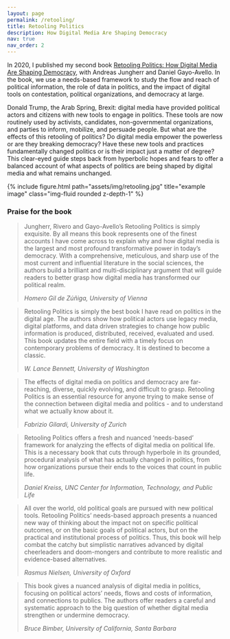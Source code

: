 ```yaml
---
layout: page
permalink: /retooling/
title: Retooling Politics
description: How Digital Media Are Shaping Democracy
nav: true
nav_order: 2
---
```


In 2020, I published my second book [Retooling Politics: How Digital
Media Are Shaping
Democracy](https://www.cambridge.org/us/academic/subjects/computer-science/computing-and-society/retooling-politics-how-digital-media-are-shaping-democracy),
with Andreas Jungherr and Daniel Gayo-Avello. In the book, we use a
needs-based framework to study the flow and reach of political
information, the role of data in politics, and the impact of digital
tools on contestation, political organizations, and democracy at
large.

<div class="row">
<div class="col-sm-8 mt-3 mt-md-0">

Donald Trump, the Arab Spring, Brexit: digital media have provided
political actors and citizens with new tools to engage in politics.
These tools are now routinely used by activists, candidates,
non-governmental organizations, and parties to inform, mobilize, and
persuade people. But what are the effects of this retooling of
politics? Do digital media empower the powerless or are they breaking
democracy? Have these new tools and practices fundamentally changed
politics or is their impact just a matter of degree? This clear-eyed
guide steps back from hyperbolic hopes and fears to offer a balanced
account of what aspects of politics are being shaped by digital media
and what remains unchanged.

</div>
<div class="col-sm-4 mt-3 mt-md-0">
{% include figure.html path="assets/img/retooling.jpg" title="example image" class="img-fluid rounded z-depth-1" %}
</div>
</div>

### Praise for the book

<div class="row"> 

<div class="col-sm-6 mt-3 mt-md-0">
<blockquote> <p>Jungherr, Rivero and Gayo-Avello’s Retooling Politics is
simply exquisite. By all means this book represents one of the finest
accounts I have come across to explain why and how digital media is
the largest and most profound transformative power in today’s
democracy. With a comprehensive, meticulous, and sharp use of the most
current and influential literature in the social sciences, the authors
build a brilliant and multi-disciplinary argument that will guide
readers to better grasp how digital media has transformed our
political realm. </p> <footer><em>Homero Gil de Zúñiga,
University of Vienna</em></footer> </blockquote>  
</div>

<div class="col-sm-6 mt-3 mt-md-0">
<blockquote> <p>Retooling Politics is simply the best book I have read on politics in
the digital age. The authors show how political actors use legacy
media, digital platforms, and data driven strategies to change how
public information is produced, distributed, received, evaluated and
used. This book updates the entire field with a timely focus on
contemporary problems of democracy. It is destined to become a
classic.  </p> <footer><em>W. Lance Bennett, University of Washington</em></footer> </blockquote>
</div>

</div>

<div class="row"> 

<div class="col-sm-6 mt-3 mt-md-0">
<blockquote> <p>The effects of digital media on politics and democracy are
far-reaching, diverse, quickly evolving, and difficult to grasp.
Retooling Politics is an essential resource for anyone trying to make
sense of the connection between digital media and politics - and to
understand what we actually know about it.  </p> <footer><em>Fabrizio Gilardi,
University of Zurich</em></footer> </blockquote>
</div>

<div class="col-sm-6 mt-3 mt-md-0"> <blockquote> <p> Retooling
Politics offers a fresh and nuanced ‘needs-based’ framework for
analyzing the effects of digital media on political life. This is a
necessary book that cuts through hyperbole in its grounded, procedural
analysis of what has actually changed in politics, from how
organizations pursue their ends to the voices that count in public
life. </p> <footer><em>Daniel Kreiss, UNC Center for Information,
Technology, and Public Life
</em></footer> </blockquote>
</div>

</div>

<div class="row"> 

<div class="col-sm-6 mt-3 mt-md-0"> <blockquote> <p> All over the
world, old political goals are pursued with new political tools.
Retooling Politics’ needs-based approach presents a nuanced new way of
thinking about the impact not on specific political outcomes, or on
the basic goals of political actors, but on the practical and
institutional process of politics. Thus, this book will help combat
the catchy but simplistic narratives advanced by digital cheerleaders
and doom-mongers and contribute to more realistic and evidence-based
alternatives. </p> <footer><em> Rasmus Nielsen, University of Oxford
</em></footer> </blockquote>
</div>

<div class="col-sm-6 mt-3 mt-md-0"> <blockquote> <p> This book gives a
nuanced analysis of digital media in politics, focusing on political
actors’ needs, flows and costs of information, and connections to
publics. The authors offer readers a careful and systematic approach
to the big question of whether digital media strengthen or undermine
democracy. </p> <footer><em>Bruce Bimber, University of California,
Santa Barbara</em></footer> </blockquote> </div>

</div>




